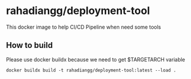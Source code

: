 # rahadiangg/deployment-tool

This docker image to help CI/CD Pipeline when need some tools

## How to build

Please use docker buildx because we need to get $TARGETARCH variable
```
docker buildx build -t rahadiangg/deployment-tool:latest --load .
```